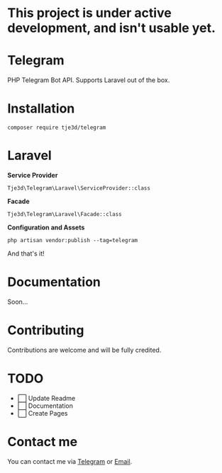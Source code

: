 # This project is under active development, and isn't usable yet.

# Telegram
PHP Telegram Bot API. Supports Laravel out of the box.
# Installation
`composer require tje3d/telegram`

# Laravel
**Service Provider**

`Tje3d\Telegram\Laravel\ServiceProvider::class`

**Facade**

`Tje3d\Telegram\Laravel\Facade::class`

**Configuration and Assets**

`php artisan vendor:publish --tag=telegram`

And that's it!
# Documentation
Soon...
# Contributing
Contributions are welcome and will be fully credited.
# TODO
* ⬜️ Update Readme
* ⬜️ Documentation
* ⬜️ Create Pages

# Contact me
You can contact me via [Telegram](https://telegram.me/tje3d) or [Email](mailto:tje3d@yahoo.com).